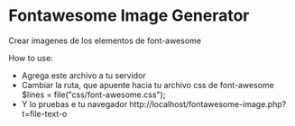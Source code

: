 # Fontawesome Image Generator
Crear imagenes de los elementos de font-awesome

How to use:
- Agrega este archivo a tu servidor 
- Cambiar la ruta, que apuente hacia tu archivo css de font-awesome   $lines = file("css/font-awesome.css");
- Y lo pruebas e tu navegador http://localhost/fontawesome-image.php?t=file-text-o

